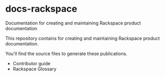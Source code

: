 # docs-rackspace
Documentation for creating and maintaining Rackspace product documentation

This repository contains for creating and maintaining Rackspace product documentation. 

You'll find the source files to generate these publications.

* Contributor guide
* Rackspace Glossary



